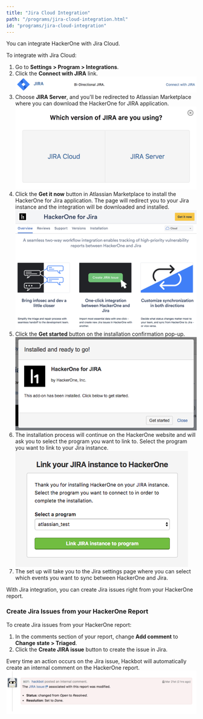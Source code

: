 ```yaml
---
title: "Jira Cloud Integration"
path: "/programs/jira-cloud-integration.html"
id: "programs/jira-cloud-integration"
---
```


You can integrate HackerOne with Jira Cloud. 

To integrate with Jira Cloud: 
1. Go to **Settings > Program > Integrations**. 
2. Click the **Connect with JIRA** link.
   ![jira-server-1](./images/jira-server-1.png)
3. Choose **JIRA Server**, and you'll be redirected to Atlassian Marketplace where you can download the HackerOne for JIRA application. 
   ![jira-server-3](./images/jira-server-3.png)
4. Click the **Get it now** button in Atlassian Marketplace to install the HackerOne for Jira application. The page will redirect you to your Jira instance and the integration will be downloaded and installed. 
   ![jira-cloud-1](./images/jira-cloud-1.png)
5. Click the **Get started** button on the installation confirmation pop-up.
   ![jira-cloud-2](./images/jira-cloud-2.png)
6. The installation process will continue on the HackerOne website and will ask you to select the program you want to link to. Select the program you want to link to your Jira instance. 
   ![jira-cloud-3](./images/jira-cloud-3.png)
7. The set up will take you to the Jira settings page where you can select which events you want to sync between HackerOne and Jira. 

With Jira integration, you can create Jira issues right from your HackerOne report. 

### Create Jira Issues from your HackerOne Report
To create Jira issues from your HackerOne report:
1. In the comments section of your report, change **Add comment** to **Change state > Triaged**. 
2. Click the **Create JIRA issue** button to create the issue in Jira. 

Every time an action occurs on the Jira issue, Hackbot will automatically create an internal comment on the HackerOne report. 
![jira-cloud-4](./images/jira-cloud-4.png)

